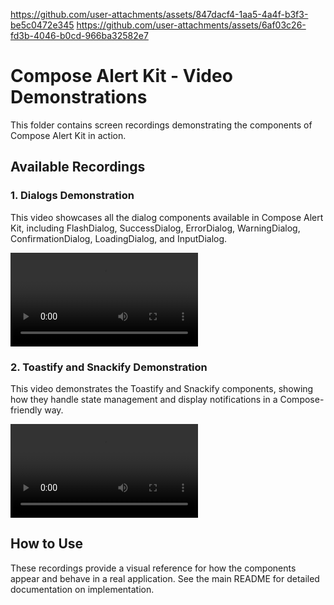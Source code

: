 https://github.com/user-attachments/assets/847dacf4-1aa5-4a4f-b3f3-be5c0472e345
https://github.com/user-attachments/assets/6af03c26-fd3b-4046-b0cd-966ba32582e7


# Compose Alert Kit - Video Demonstrations

This folder contains screen recordings demonstrating the components of Compose Alert Kit in action.

## Available Recordings

### 1. Dialogs Demonstration
This video showcases all the dialog components available in Compose Alert Kit, including FlashDialog, SuccessDialog, ErrorDialog, WarningDialog, ConfirmationDialog, LoadingDialog, and InputDialog.

<video src="https://github.com/user-attachments/assets/6af03c26-fd3b-4046-b0cd-966ba32582e7" controls="controls" style="max-height: 730px;">
</video>

### 2. Toastify and Snackify Demonstration
This video demonstrates the Toastify and Snackify components, showing how they handle state management and display notifications in a Compose-friendly way.

<video src="https://github.com/user-attachments/assets/847dacf4-1aa5-4a4f-b3f3-be5c0472e345" controls="controls" style="max-height: 730px;">
</video>

## How to Use

These recordings provide a visual reference for how the components appear and behave in a real application. See the main README for detailed documentation on implementation.